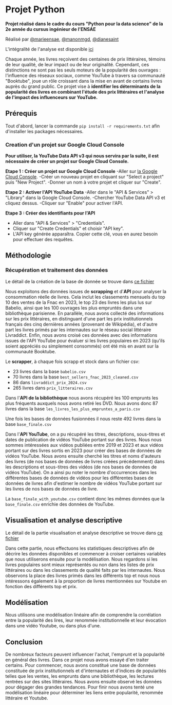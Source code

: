# Projet Python

**Projet réalisé dans le cadre du cours "Python pour la data science" de la 2e année du cursus ingénieur de l'ENSAE**

Réalisé par [@marieensae](https://github.com/marieensae), [@manonmgd](https://github.com/manonmgd), [@dianesaint](https://github.com/dianesaint)

L'intégralité de l'analyse est disponible [ici](https://github.com/manonmgd/pythonds_MM_MM_DS/blob/main/analyse_de_donn%C3%A9es.ipynb)

Chaque année, les livres reçoivent des centaines de prix littéraires, témoins de leur qualité, de leur impact ou de leur originalité. Cependant, ces distinctions ne sont pas les seuls moteurs de la popularité des ouvrages : l'influence des réseaux sociaux, comme YouTube à travers sa communauté "Booktube", joue un rôle croissant dans la mise en avant de certains livres auprès du grand public. Ce projet vise à **identifier les déterminants de la popularité des livres en combinant l'étude des prix littéraires et l'analyse de l'impact des influenceurs sur YouTube.**

## Prérequis

Tout d'abord, lancer la commande `pip install -r requirements.txt` afin d'installer les packages nécessaires. 

### Creation d'un projet sur Google Cloud Console

**Pour utiliser, la YouTube Data API v3 qui nous servira par la suite, il est nécessaire de créer un projet sur Google Cloud Console.**

**Etape 1 : Créer un projet sur Google Cloud Console**
-Aller sur [la Google Cloud Console](https://console.cloud.google.com).
-Créer un nouveau projet en cliquant sur "Select a project" puis "New Project".
-Donner un nom à votre projet et cliquer sur "Create".

**Etape 2 : Activer l'API YouTube Data**
-Aller dans le "API & Services" > "Library" dans la Google Cloud Console.
-Chercher YouTube Data API v3 et cliquez dessus.
-Cliquer sur "Enable" pour activer l'API.

**Etape 3 : Créer des identifiants pour l'API**
- Aller dans "API & Services" > "Credentials".
- Cliquer sur "Create Credentials" et choisir "API key".
- L'API key générée apparaîtra. Copier cette clé, vous en aurez besoin pour effectuer des requêtes.

## Méthodologie 

### Récupération et traitement des données

Le détail de la création de la base de donnée se trouve dans [ce fichier](https://github.com/manonmgd/pythonds_MM_MM_DS/blob/main/cr%C3%A9ation_base.ipynb)

Nous exploitons des données issues de **scrapping** et d'**API** pour analyser la consommation réelle de livres. Cela inclut les  classements mensuels du top 10 des ventes de la Fnac en 2023, le top 23 des livres les plus lus sur Babelio, ainsi que les 100 ouvrages les plus empruntés dans une bibliothèque parisienne. En parallèle, nous avons collecté des informations sur les prix littéraires, en distinguant d'une part les prix institutionnels français des cinq dernières années (provenant de Wikipédia), et d'autre part les livres primés par les internautes sur le réseau social littéraire Livraddict. Enfin, nous avons croisé ces données avec des informations issues de l'API YouTube pour évaluer si les livres populaires en 2023 (qu'ils soient appréciés ou simplement consommés) ont été mis en avant sur la communauté Booktube.

Le **scrapper**, à chaque fois scrapp et stock dans un fichier csv:
- 23 livres dans la base `babelio.csv`
- 70 livres dans la base `best_sellers_fnac_2023_cleaned.csv`
- 86 dans `livraddict_prix_2024.csv`
- 265 livres dans `prix_litteraires.csv`

Dans l'**API de la bibliothèque** nous avons récupéré les 100 emprunts les plus fréquents auxquels nous avons retiré les DVD. Nous avons donc 87 livres dans la base `les_livres_les_plus_empruntes_a_paris.csv`

Une fois les bases de données fusionnées il nous reste 492 livres dans la base `base_finale.csv`

Dans l'**API YouTube**, on a pu récupéré les titres, descriptions, sous-titres et dates de publication de vidéos YouTube portant sur des livres. Nous nous sommes intéressées aux vidéos publiées entre 2019 et 2023 et aux vidéos portant sur des livres sortis en 2023 pour créer des bases de données de vidéos YouTube. Nous avons ensuite cherché les titres et noms d'auteurs des livres (de nos bases de données de livres créées précédemment) dans les descriptions et sous-titres des vidéos (de nos bases de données de vidéos YouTube). On a ainsi pu noter le nombre d'occurrences dans les différentes bases de données de vidéos pour les différentes bases de données de livres afin d'estimer le nombre de vidéos YouTube portant sur les livres de nos bases de données de livre.

La `base_finale_with_youtube.csv` contient donc les mêmes données que la `base_finale.csv` enrichie des données de YouTube. 

## Visualisation et analyse descriptive

Le détail de la partie visualisation et analyse descriptive se trouve dans [ce fichier](https://github.com/manonmgd/pythonds_MM_MM_DS/blob/main/analyse_de_donn%C3%A9es.ipynb)

Dans cette partie, nous effectuons les statistiques descriptives afin de décrire les données disponibles et commencer à croiser certaines variables que nous utiliserons ensuite pour la modélisation. Nous regardons si les livres populaires sont mieux représentés ou non dans les listes de prix littéraires ou dans les classements de qualité faits par les internautes. Nous observons la place des livres primés dans les différents top et nous nous intéressons également à la proportion de livres mentionnées sur Youtube en fonction des différents top et prix. 

## Modélisation

Nous utilisons une modélisation linéaire afin de comprendre la corrélation entre la popularité des lires, leur renommée institutionnelle et leur évocation dans une vidéo Youtube, ou dans plus d'une. 


## Conclusion

De nombreux facteurs peuvent influencer l'achat, l'emprunt et la popularité en général des livres. Dans ce projet nous avons essayé d'en traiter certains. Pour commencer, nous avons constitué une base de données constituée de prix institutionnels et d'internautes et d'indices de popularités telles que les ventes, les emprunts dans une bibliothèque, les lectures rentrées sur des sites littéraires. Nous avons ensuite observé les données pour dégager des grandes tendances. Pour finir nous avons tenté une modélisation linéaire pour déterminer les liens entre popularité, renommée littéraire et Youtube. 
